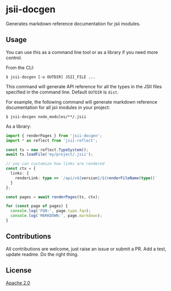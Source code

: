 # jsii-docgen

Generates markdown reference documentation for jsii modules.

## Usage

You can use this as a command line tool or as a library if you need more control.

From the CLI:

```shell
$ jsii-docgen [-o OUTDIR] JSII_FILE ...
```

This command will generate API reference for all the types in the JSII files specified in the command line. Default `OUTDIR` is `dist`.

For example, the following command will generate markdown reference documentation for all jsii modules in your project:

```shell
$ jsii-docgen node_modules/**/.jsii
```

As a library:

```ts
import { renderPages } from 'jsii-docgen';
import * as reflect from 'jsii-reflect';

const ts = new reflect.TypeSystem();
await ts.loadFile('my/project/.jsii');

// you can customize how links are rendered
const ctx = {
  links: {
    renderLink: type => `/api/v${version}/${renderFileName(type)}`
  }
};

const pages = await renderPages(ts, ctx);

for (const page of pages) {
  console.log('FQN:', page.type.fqn);
  console.log('MARKDOWN:', page.markdown);
}
```

## Contributions

All contributions are welcome, just raise an issue or submit a PR. Add a test,
update readme. Do the right thing.

## License

[Apache 2.0](./LICENSE)
